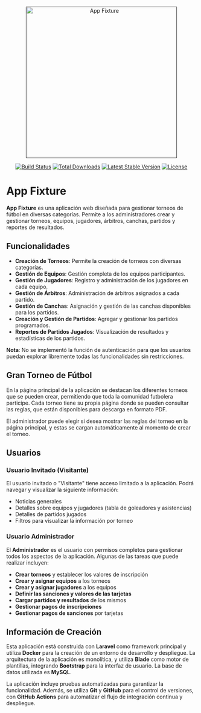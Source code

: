 <p align="center"><a href="" target="_blank"><img src="/public/img/Torneo_Fútbol-2024.png" width="400" alt="App Fixture"></a></p>

<p align="center">
<a href="https://github.com/laravel/framework/actions"><img src="https://github.com/laravel/framework/workflows/tests/badge.svg" alt="Build Status"></a>
<a href="https://packagist.org/packages/laravel/framework"><img src="https://img.shields.io/packagist/dt/laravel/framework" alt="Total Downloads"></a>
<a href="https://packagist.org/packages/laravel/framework"><img src="https://img.shields.io/packagist/v/laravel/framework" alt="Latest Stable Version"></a>
<a href="https://packagist.org/packages/laravel/framework"><img src="https://img.shields.io/packagist/l/laravel/framework" alt="License"></a>
</p>

# App Fixture

**App Fixture** es una aplicación web diseñada para gestionar torneos de fútbol en diversas categorías. Permite a los administradores crear y gestionar torneos, equipos, jugadores, árbitros, canchas, partidos y reportes de resultados.

## Funcionalidades

- **Creación de Torneos**: Permite la creación de torneos con diversas categorías.
- **Gestión de Equipos**: Gestión completa de los equipos participantes.
- **Gestión de Jugadores**: Registro y administración de los jugadores en cada equipo.
- **Gestión de Árbitros**: Administración de árbitros asignados a cada partido.
- **Gestión de Canchas**: Asignación y gestión de las canchas disponibles para los partidos.
- **Creación y Gestión de Partidos**: Agregar y gestionar los partidos programados.
- **Reportes de Partidos Jugados**: Visualización de resultados y estadísticas de los partidos.

**Nota**: No se implementó la función de autenticación para que los usuarios puedan explorar libremente todas las funcionalidades sin restricciones.

## Gran Torneo de Fútbol

En la página principal de la aplicación se destacan los diferentes torneos que se pueden crear, permitiendo que toda la comunidad futbolera participe. Cada torneo tiene su propia página donde se pueden consultar las reglas, que están disponibles para descarga en formato PDF.

El administrador puede elegir si desea mostrar las reglas del torneo en la página principal, y estas se cargan automáticamente al momento de crear el torneo.

## Usuarios

### Usuario Invitado (Visitante)

El usuario invitado o "Visitante" tiene acceso limitado a la aplicación. Podrá navegar y visualizar la siguiente información:

- Noticias generales
- Detalles sobre equipos y jugadores (tabla de goleadores y asistencias)
- Detalles de partidos jugados
- Filtros para visualizar la información por torneo

### Usuario Administrador

El **Administrador** es el usuario con permisos completos para gestionar todos los aspectos de la aplicación. Algunas de las tareas que puede realizar incluyen:

- **Crear torneos** y establecer los valores de inscripción
- **Crear y asignar equipos** a los torneos
- **Crear y asignar jugadores** a los equipos
- **Definir las sanciones y valores de las tarjetas**
- **Cargar partidos y resultados** de los mismos
- **Gestionar pagos de inscripciones**
- **Gestionar pagos de sanciones** por tarjetas

## Información de Creación

Esta aplicación está construida con **Laravel** como framework principal y utiliza **Docker** para la creación de un entorno de desarrollo y despliegue. La arquitectura de la aplicación es monolítica, y utiliza **Blade** como motor de plantillas, integrando **Bootstrap** para la interfaz de usuario. La base de datos utilizada es **MySQL**.

La aplicación incluye pruebas automatizadas para garantizar la funcionalidad. Además, se utiliza **Git** y **GitHub** para el control de versiones, con **GitHub Actions** para automatizar el flujo de integración continua y despliegue.